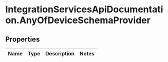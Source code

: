 # IntegrationServicesApiDocumentation.AnyOfDeviceSchemaProvider

## Properties
Name | Type | Description | Notes
------------ | ------------- | ------------- | -------------

